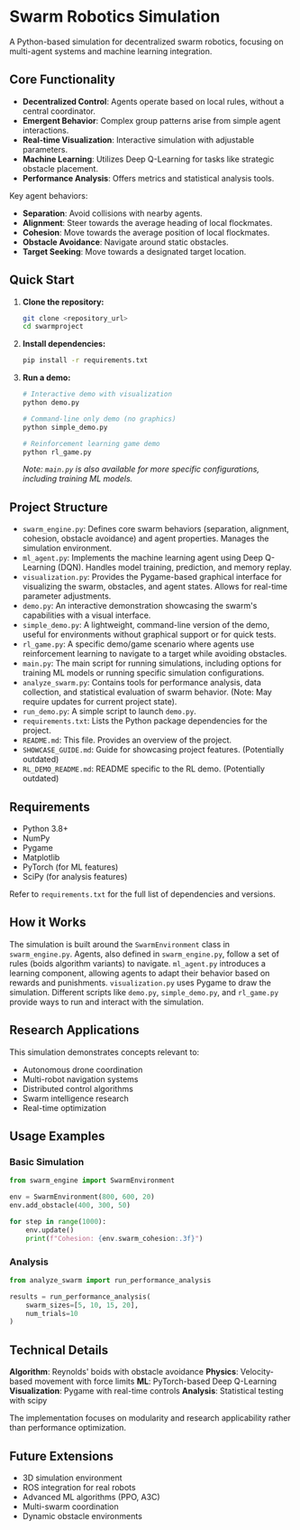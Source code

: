 # Swarm Robotics Simulation

A Python-based simulation for decentralized swarm robotics, focusing on multi-agent systems and machine learning integration.

## Core Functionality

- **Decentralized Control**: Agents operate based on local rules, without a central coordinator.
- **Emergent Behavior**: Complex group patterns arise from simple agent interactions.
- **Real-time Visualization**: Interactive simulation with adjustable parameters.
- **Machine Learning**: Utilizes Deep Q-Learning for tasks like strategic obstacle placement.
- **Performance Analysis**: Offers metrics and statistical analysis tools.

Key agent behaviors:
- **Separation**: Avoid collisions with nearby agents.
- **Alignment**: Steer towards the average heading of local flockmates.
- **Cohesion**: Move towards the average position of local flockmates.
- **Obstacle Avoidance**: Navigate around static obstacles.
- **Target Seeking**: Move towards a designated target location.

## Quick Start

1.  **Clone the repository:**
    ```bash
    git clone <repository_url>
    cd swarmproject
    ```
2.  **Install dependencies:**
    ```bash
    pip install -r requirements.txt
    ```
3.  **Run a demo:**
    ```bash
    # Interactive demo with visualization
    python demo.py

    # Command-line only demo (no graphics)
    python simple_demo.py

    # Reinforcement learning game demo
    python rl_game.py
    ```
    *Note: `main.py` is also available for more specific configurations, including training ML models.*

## Project Structure

-   `swarm_engine.py`: Defines core swarm behaviors (separation, alignment, cohesion, obstacle avoidance) and agent properties. Manages the simulation environment.
-   `ml_agent.py`: Implements the machine learning agent using Deep Q-Learning (DQN). Handles model training, prediction, and memory replay.
-   `visualization.py`: Provides the Pygame-based graphical interface for visualizing the swarm, obstacles, and agent states. Allows for real-time parameter adjustments.
-   `demo.py`: An interactive demonstration showcasing the swarm's capabilities with a visual interface.
-   `simple_demo.py`: A lightweight, command-line version of the demo, useful for environments without graphical support or for quick tests.
-   `rl_game.py`: A specific demo/game scenario where agents use reinforcement learning to navigate to a target while avoiding obstacles.
-   `main.py`: The main script for running simulations, including options for training ML models or running specific simulation configurations.
-   `analyze_swarm.py`: Contains tools for performance analysis, data collection, and statistical evaluation of swarm behavior. (Note: May require updates for current project state).
-   `run_demo.py`: A simple script to launch `demo.py`.
-   `requirements.txt`: Lists the Python package dependencies for the project.
-   `README.md`: This file. Provides an overview of the project.
-   `SHOWCASE_GUIDE.md`: Guide for showcasing project features. (Potentially outdated)
-   `RL_DEMO_README.md`: README specific to the RL demo. (Potentially outdated)


## Requirements

-   Python 3.8+
-   NumPy
-   Pygame
-   Matplotlib
-   PyTorch (for ML features)
-   SciPy (for analysis features)

Refer to `requirements.txt` for the full list of dependencies and versions.

## How it Works

The simulation is built around the `SwarmEnvironment` class in `swarm_engine.py`. Agents, also defined in `swarm_engine.py`, follow a set of rules (boids algorithm variants) to navigate. `ml_agent.py` introduces a learning component, allowing agents to adapt their behavior based on rewards and punishments. `visualization.py` uses Pygame to draw the simulation. Different scripts like `demo.py`, `simple_demo.py`, and `rl_game.py` provide ways to run and interact with the simulation.

## Research Applications

This simulation demonstrates concepts relevant to:
- Autonomous drone coordination
- Multi-robot navigation systems
- Distributed control algorithms
- Swarm intelligence research
- Real-time optimization

## Usage Examples

### Basic Simulation
```python
from swarm_engine import SwarmEnvironment

env = SwarmEnvironment(800, 600, 20)
env.add_obstacle(400, 300, 50)

for step in range(1000):
    env.update()
    print(f"Cohesion: {env.swarm_cohesion:.3f}")
```

### Analysis
```python
from analyze_swarm import run_performance_analysis

results = run_performance_analysis(
    swarm_sizes=[5, 10, 15, 20],
    num_trials=10
)
```

## Technical Details

**Algorithm**: Reynolds' boids with obstacle avoidance
**Physics**: Velocity-based movement with force limits
**ML**: PyTorch-based Deep Q-Learning
**Visualization**: Pygame with real-time controls
**Analysis**: Statistical testing with scipy

The implementation focuses on modularity and research applicability rather than performance optimization.

## Future Extensions

- 3D simulation environment
- ROS integration for real robots
- Advanced ML algorithms (PPO, A3C)
- Multi-swarm coordination
- Dynamic obstacle environments
